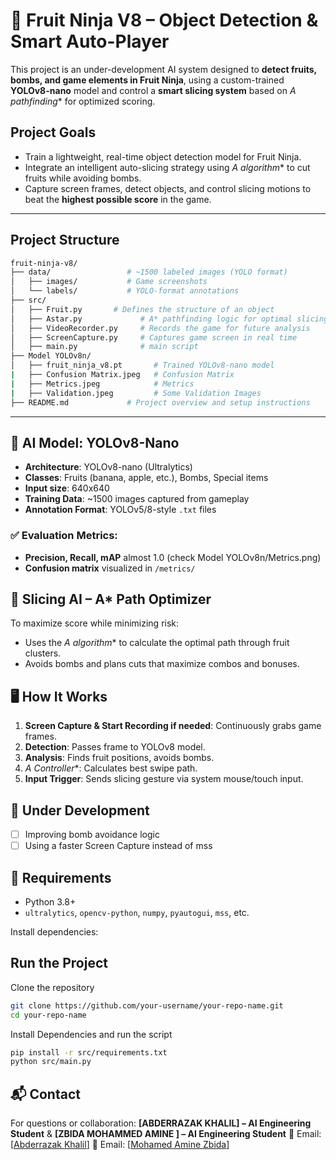 # 🍉 Fruit Ninja V8 – Object Detection & Smart Auto-Player

This project is an under-development AI system designed to **detect fruits, bombs, and game elements in Fruit Ninja**, using a custom-trained **YOLOv8-nano** model and control a **smart slicing system** based on **A* pathfinding*\* for optimized scoring.

##  Project Goals

* Train a lightweight, real-time object detection model for Fruit Ninja.
* Integrate an intelligent auto-slicing strategy using **A* algorithm*\* to cut fruits while avoiding bombs.
* Capture screen frames, detect objects, and control slicing motions to beat the **highest possible score** in the game.

---

##  Project Structure

```bash
fruit-ninja-v8/
├── data/                 # ~1500 labeled images (YOLO format)
│   ├── images/           # Game screenshots
│   └── labels/           # YOLO-format annotations
├── src/                  
│   ├── Fruit.py       # Defines the structure of an object
│   ├── Astar.py             # A* pathfinding logic for optimal slicing
│   ├── VideoRecorder.py     # Records the game for future analysis
│   ├── ScreenCapture.py     # Captures game screen in real time
│   ├── main.py              # main script
├── Model YOLOv8n/
│   ├── fruit_ninja_v8.pt       # Trained YOLOv8-nano model
|   ├── Confusion Matrix.jpeg   # Confusion Matrix
|   ├── Metrics.jpeg            # Metrics 
|   ├── Validation.jpeg         # Some Validation Images
├── README.md             # Project overview and setup instructions
```

---

## 🧠 AI Model: YOLOv8-Nano

* **Architecture**: YOLOv8-nano (Ultralytics)
* **Classes**: Fruits (banana, apple, etc.), Bombs, Special items
* **Input size**: 640x640
* **Training Data**: \~1500 images captured from gameplay
* **Annotation Format**: YOLOv5/8-style `.txt` files

### ✅ Evaluation Metrics:

* **Precision, Recall, mAP** almost 1.0 (check Model YOLOv8n/Metrics.png)
* **Confusion matrix** visualized in `/metrics/`


## 🤖 Slicing AI – A\* Path Optimizer

To maximize score while minimizing risk:

* Uses the **A* algorithm*\* to calculate the optimal path through fruit clusters.
* Avoids bombs and plans cuts that maximize combos and bonuses.


## 🖥️ How It Works

1. **Screen Capture & Start Recording if needed**: Continuously grabs game frames.
2. **Detection**: Passes frame to YOLOv8 model.
3. **Analysis**: Finds fruit positions, avoids bombs.
4. **A* Controller*\*: Calculates best swipe path.
5. **Input Trigger**: Sends slicing gesture via system mouse/touch input.


## 🚧 Under Development

* [ ] Improving bomb avoidance logic
* [ ] Using a faster Screen Capture instead of mss

## 📌 Requirements

* Python 3.8+
* `ultralytics`, `opencv-python`, `numpy`, `pyautogui`, `mss`, etc.

Install dependencies:


##  Run the Project

Clone the repository
```bash
git clone https://github.com/your-username/your-repo-name.git
cd your-repo-name
```
Install Dependencies and run the script
```bash
pip install -r src/requirements.txt
python src/main.py
```


## 📬 Contact

For questions or collaboration: **\[ABDERRAZAK KHALIL] – AI Engineering Student** & **\[ZBIDA MOHAMMED AMINE ] – AI Engineering Student** 
📧 Email: \[[Abderrazak Khalil](mailto:khalilabderrazak1@gmail.com)]
📧 Email: \[[Mohamed Amine Zbida](mailto:itzzbida@gmail.com)]


